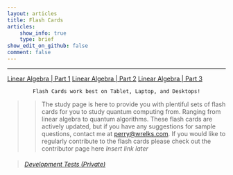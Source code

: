 ```yaml
---
layout: articles
title: Flash Cards
articles:
    show_info: true
    type: brief
show_edit_on_github: false
comment: false
---
```


<div class="article__content" markdown="1">

---

<a itemprop="headline" class="item__header" href="/flashcards/page-build/repo/1%20Basics.html">Linear Algebra | Part 1</a>
<a itemprop="headline" class="item__header" href="/flashcards/page-build/repo/2%20Basics%202.html">Linear Algebra | Part 2</a>
<a itemprop="headline" class="item__header" href="/flashcards/page-build/repo/3%20Basics%203.html">Linear Algebra | Part 3</a>


<center>
<code class="error highlighter-rouge"><i class="fas fa-exclamation-triangle" style="font-size: 15px;"></i> Flash Cards work best on Tablet, Laptop, and Desktops! <i class="fas fa-exclamation-triangle" style="font-size: 15px;"></i></code> 
</center>

>> The study page is here to provide you with plentiful sets of flash cards for you to study quantum computing from. Ranging from linear algebra to quantum algorithms. These flash cards are actively updated, but if you have any suggestions for sample questions, contact me at <perry@wrelks.com>. 
If you would like to regularly contribute to the flash cards please check out the contributor page here *Insert link later*

<blockquote><h6><a href="https://wrelks.com/flashcards/">Development Tests <i>(Private)</i></a></h6></blockquote>

</div>